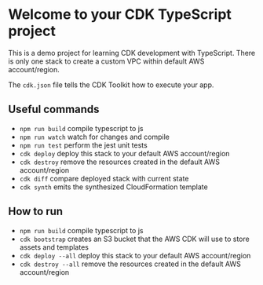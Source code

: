 # Welcome to your CDK TypeScript project

This is a demo project for learning CDK development with TypeScript. There is only one stack to create a custom VPC within default AWS account/region.

The `cdk.json` file tells the CDK Toolkit how to execute your app.

## Useful commands

* `npm run build`   compile typescript to js
* `npm run watch`   watch for changes and compile
* `npm run test`    perform the jest unit tests
* `cdk deploy`      deploy this stack to your default AWS account/region
* `cdk destroy`     remove the resources created in the default AWS account/region
* `cdk diff`        compare deployed stack with current state
* `cdk synth`       emits the synthesized CloudFormation template


## How to run
* `npm run build`   compile typescript to js
* `cdk bootstrap`      creates an S3 bucket that the AWS CDK will use to store assets and templates
* `cdk deploy --all`   deploy this stack to your default AWS account/region
* `cdk destroy --all`  remove the resources created in the default AWS account/region 